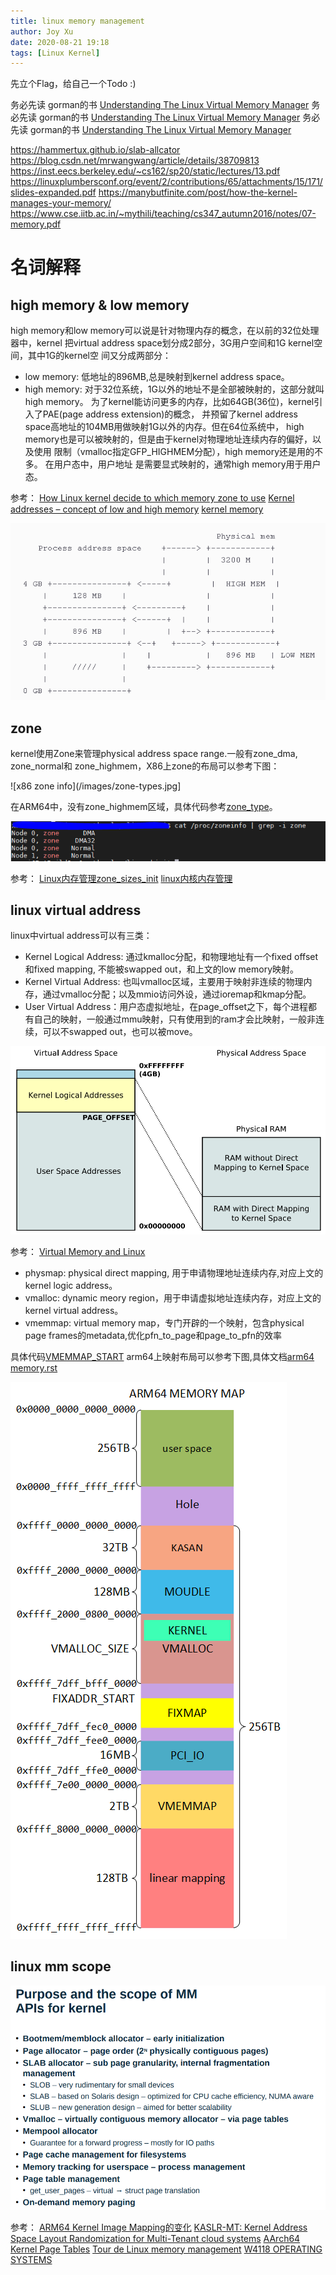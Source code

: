 ```yaml
---
title: linux memory management
author: Joy Xu
date: 2020-08-21 19:18
tags: [Linux Kernel]
---
```


先立个Flag，给自己一个Todo :)

务必先读 gorman的书 [Understanding The Linux Virtual Memory Manager](https://www.kernel.org/doc/gorman/pdf/understand.pdf)
务必先读 gorman的书 [Understanding The Linux Virtual Memory Manager](https://www.kernel.org/doc/gorman/pdf/understand.pdf)
务必先读 gorman的书 [Understanding The Linux Virtual Memory Manager](https://www.kernel.org/doc/gorman/pdf/understand.pdf)

https://hammertux.github.io/slab-allcator
https://blog.csdn.net/mrwangwang/article/details/38709813
https://inst.eecs.berkeley.edu/~cs162/sp20/static/lectures/13.pdf
https://linuxplumbersconf.org/event/2/contributions/65/attachments/15/171/slides-expanded.pdf
https://manybutfinite.com/post/how-the-kernel-manages-your-memory/
https://www.cse.iitb.ac.in/~mythili/teaching/cs347_autumn2016/notes/07-memory.pdf


# 名词解释

## high memory & low memory

high memory和low memory可以说是针对物理内存的概念，在以前的32位处理器中，kernel
把virtual address space划分成2部分，3G用户空间和1G kernel空间，其中1G的kernel空
间又分成两部分：
* low memory: 低地址的896MB,总是映射到kernel address space。
* high memory: 对于32位系统，1G以外的地址不是全部被映射的，这部分就叫high memory。
为了kernel能访问更多的内存，比如64GB(36位)，kernel引入了PAE(page address extension)的概念，
并预留了kernel address space高地址的104MB用做映射1G以外的内存。但在64位系统中，
high memory也是可以被映射的，但是由于kernel对物理地址连续内存的偏好，以及使用
限制（vmalloc指定GFP_HIGHMEM分配），high memory还是用的不多。 在用户态中，用户地址
是需要显式映射的，通常high memory用于用户态。

参考：
[How Linux kernel decide to which memory zone to use](https://stackoverflow.com/questions/18061218/how-linux-kernel-decide-to-which-memory-zone-to-use)
[Kernel addresses – concept of low and high memory](https://www.oreilly.com/library/view/linux-device-drivers/9781785280009/3ef362cb-6fc3-4089-b7ea-8df1ce77ca5a.xhtml)
[kernel memory](http://iakovlev.org/index.html?m=1&p=1034)

![Kernel addresses – concept of low and high memory](/images/kernel-high-low-memory.PNG)

## zone

kernel使用Zone来管理physical address space range.一般有zone_dma, zone_normal和
zone_highmem，X86上zone的布局可以参考下图：

![x86 zone info](/images/zone-types.jpg]

在ARM64中，没有zone_highmem区域，具体代码参考[zone_type](https://elixir.bootlin.com/linux/latest/source/include/linux/mmzone.h#L345)。

![zone info](/images/zone-info.PNG)

参考：
[Linux内存管理zone_sizes_init](https://www.cnblogs.com/LoyenWang/p/11568481.html)
[linux内核内存管理](https://blog.csdn.net/farmwang/article/details/66976818)

## linux virtual address

linux中virtual address可以有三类：
* Kernel Logical Address: 通过kmalloc分配，和物理地址有一个fixed offset和fixed mapping, 不能被swapped out，和上文的low memory映射。
* Kernel Virtual Address: 也叫vmalloc区域，主要用于映射非连续的物理内存，通过vmalloc分配；以及mmio访问外设，通过ioremap和kmap分配。
* User Virtual Address：用户态虚拟地址，在page_offset之下，每个进程都有自己的映射，一般通过mmu映射，只有使用到的ram才会比映射，一般非连续，可以不swapped out，也可以被move。

![kernel logic address](/images/kernel-logic-address.PNG)

参考：
[Virtual Memory and Linux](https://elinux.org/images/b/b0/Introduction_to_Memory_Management_in_Linux.pdf)

* physmap: physical direct mapping, 用于申请物理地址连续内存,对应上文的kernel logic address。
* vmalloc: dynamic meory region，用于申请虚拟地址连续内存，对应上文的kernel virtual address。
* vmemmap: virtual memory map，专门开辟的一个映射，包含physical page frames的metadata,优化pfn_to_page和page_to_pfn的效率

具体代码[VMEMMAP_START](https://elixir.bootlin.com/linux/latest/source/arch/arm64/include/asm/memory.h#L53)
arm64上映射布局可以参考下图,具体文档[arm64 memory.rst](https://elixir.bootlin.com/linux/latest/source/Documentation/arm64/memory.rst)

![arm64 kernel memory mapping](/images/arm64-kernel-memory-map.png)

## linux mm scope

![mm api scope](/images/mm-scope.PNG)

参考：
[ARM64 Kernel Image Mapping的变化](http://www.wowotech.net/memory_management/436.html)
[KASLR-MT: Kernel Address Space Layout Randomization for Multi-Tenant cloud systems](https://github.com/joyxu/archive/blob/master/document/linux/memory/kaslr-mt.pdf)
[AArch64 Kernel Page Tables](https://wenboshen.org/posts/2018-09-09-page-table.html)
[Tour de Linux memory management](https://github.com/joyxu/archive/blob/master/document/linux/memory/07_memory_management.pdf)
[W4118 OPERATING SYSTEMS](http://www.cs.columbia.edu/~junfeng/13fa-w4118/syllabus.html)
